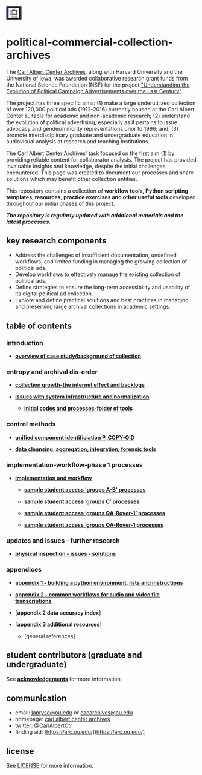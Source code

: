 <img src="https://github.com/prys0000/political-commercial-collection-archives/blob/main/images/polithumb_home.jpg" width=8% height=8%>

# political-commercial-collection-archives

The [Carl Albert Center Archives](https://www.ou.edu/carlalbertcenter/congressional-collection), along with Harvard University and the University of Iowa, was awarded collaborative research grant funds from the National Science Foundation (NSF) for the project ["Understanding the Evolution of Political Campaign Advertisements over the Last Century"](https://s-lib024.lib.uiowa.edu/campaignvids/people.html).

The project has three specific aims: (1) make a large underutilized collection of  over 120,000 political ads (1912-2016) currently housed at the Carl Albert Center suitable for academic and non-academic research; (2) understand the evolution of political advertising, especially as it pertains to issue advocacy and gender/minority representations prior to 1996; and, (3) promote interdisciplinary graduate and undergraduate education in audiovisual analysis at research and teaching institutions. ​

The Carl Albert Center Archives' task focused on the first aim (1) by providing reliable content for collaborator analysis. The project has provided invaluable insights and knowledge, despite the initial challenges encountered. This page was created to document our processes and share solutions which may benefit other collection entities. 

This repository contains a collection of **workflow tools, Python scripting templates, resources, practice exercises and other useful tools** developed throughout our initial phases of this project. 

***The repository is regularly updated with additional materials and the latest processes.*** 

## **key research components**

- Address the challenges of insufficient documentation, undefined workflows, and limited funding in managing the growing collection of political ads.
- Develop workflows to effectively manage the existing collection of political ads.
- Define strategies to ensure the long-term accessibility and usability of its digital political ad collection.
- Explore and define practical solutions and best practices in managing and preserving large archival collections in academic settings.


## table of contents


### **introduction**

  * [**overview of case study/background of collection**](https://github.com/prys0000/political-commercial-collection-archives/blob/main/documentation/case-study.md)

 

### **entropy and archival dis-order**

* [**collection growth-the internet effect and backlogs**](https://github.com/prys0000/political-commercial-collection-archives/blob/main/documentation/collection-growth-initial-analysis.md)

* [**issues with system infrastructure and normalization**](https://github.com/prys0000/political-commercial-collection-archives/blob/main/documentation/issues%20with%20system%20infrastructure%20and%20normalization.md)

  * [**initial codes and processes-folder of tools**](https://github.com/prys0000/political-commercial-collection-archives/tree/main/initial-codes-processes) 


### **control methods**

* [**unified component identificiation P_COPY-OID**](https://github.com/prys0000/political-commercial-collection-archives/blob/main/documentation/control-methods.md)

* [**data cleansing, aggregation, integration, forensic tools**](https://github.com/prys0000/political-commercial-collection-archives/blob/2ac2ee2f024bc7851aa1179fa2970eb880de4b2d/documentation/implementation-workflow.md)


### **implementation-workflow-phase 1 processes**

* [**implementation and workflow**](https://github.com/prys0000/political-commercial-collection-archives/blob/main/documentation/implementation-workflow.md)

  * [**sample student access 'groups A-B' processes**](https://github.com/prys0000/political-commercial-collection-archives/blob/main/documentation/groups%20A-B%20processes.md)

  * [**sample student access ‘groups C’ processes**](https://github.com/prys0000/political-commercial-collection-archives/blob/main/documentation/groups%20C%20processes.md)

  * [**sample student access ‘groups QA-Rover-1’ processes**](https://github.com/prys0000/political-commercial-collection-archives/blob/main/documentation/groups%20QA-Rover-1.md)

  * [**sample student access ‘groups QA-Rover-1 processes**](https://github.com/prys0000/political-commercial-collection-archives/blob/main/documentation/groups%20QA-Rover-2.md)

### **updates and issues - further research**

* [**physical inspection - issues - solutions**](https://github.com/prys0000/political-commercial-collection-archives/blob/210039a5f27d2264fa19ebe9076ac9c3a5902902/appendix%203%20-%20follow-up.md)

### **appendices**

* [**appendix 1 - building a python environment, lists and instructions**](https://github.com/prys0000/political-commercial-collection-archives/blob/main/appendix%201%20-%20python%20list%20and%20instructions.md)

* [**appendix 2 - common workflows for audio and video file transcriptions**](https://github.com/prys0000/political-commercial-collection-archives/blob/main/appendix%202%20-%20common-workflows-transcriptions.md)

* [**appendix 2 data accuracy index**]

* [**appendix 3 additional resources**]

  * [general references]



## student contributors (graduate and undergraduate)
See [**acknowledgements**](https://github.com/prys0000/political-commercial-collection-archives/blob/main/acknowledgements.md) for more information

## communication

- email: [japryse@ou.edu](japryse@ou.edu) or [cacarchives@ou.edu](cacarchives@ou.edu)
- homepage: [carl albert center archives](https://www.ou.edu/carlalbertcenter/congressional-collection)
- twitter: [@CarlAlbertCtr](https://twitter.com/CarlAlbertCtr)
- finding aid: [https://arc.ou.edu/](https://arc.ou.edu/)

## license

See [LICENSE](https://github.com/prys0000/congressional-portal-project/blob/main/LICENSE.md) for more information.






